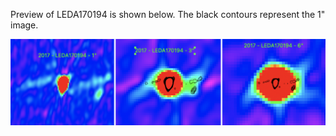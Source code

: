 Preview of LEDA170194 is shown below. The black contours represent the 1" image. 

![LEDA170194](LEDA170194.png "LEDA170194")
